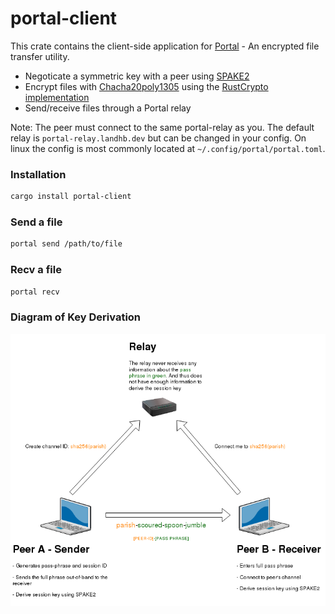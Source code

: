 # portal-client

This crate contains the client-side application for [Portal](https://github.com/landhb/portal) - An encrypted file transfer utility.

- Negoticate a symmetric key with a peer using [SPAKE2](https://docs.rs/spake2/0.2.0/spake2) 
- Encrypt files with [Chacha20poly1305](https://blog.cloudflare.com/it-takes-two-to-chacha-poly/) using the [RustCrypto implementation](https://github.com/rusticata/tls-parser)
- Send/receive files through a Portal relay

Note: The peer must connect to the same portal-relay as you.  The default relay is `portal-relay.landhb.dev` but can be changed in your config. On linux the config is most commonly located at `~/.config/portal/portal.toml`.

### Installation

```bash
cargo install portal-client
```

### Send a file


```bash
portal send /path/to/file
```

### Recv a file


```bash
portal recv
```

### Diagram of Key Derivation

![Demo](https://raw.githubusercontent.com/landhb/portal/master/img/key-derivation.png?raw=true)